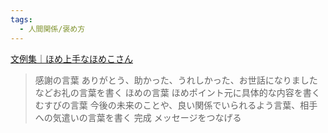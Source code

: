 ```yaml
---
tags:
  - 人間関係/褒め方
---
```

[文例集｜ほめ上手なほめこさん](https://www.sasagawa-brand.co.jp/sp/homeco/text/index.html)

>感謝の言葉 	ありがとう、助かった、うれしかった、お世話になりましたなどお礼の言葉を書く
ほめの言葉 	ほめポイント元に具体的な内容を書く
むすびの言葉 	今後の未来のことや、良い関係でいられるよう言葉、相手への気遣いの言葉を書く
完成 	メッセージをつなげる

